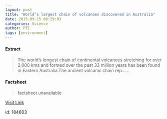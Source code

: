 ```yaml
---
layout: post
title: "World’s largest chain of volcanoes discovered in Australia"
date: 2015-09-15 06:29:03
categories: Science
author: PTI
tags: [environment]
---
```



#### Extract
>The world’s longest chain of continental volcanoes stretching for over 2,000 kms and formed over the past 33 million years has been found in Eastern Australia.The ancient volcanic chain rep......

#### Factsheet
>factsheet unavailable

[Visit Link](http://www.thehindu.com/sci-tech/energy-and-environment/worlds-largest-chain-of-volcanoes-discovered-in-australia/article7654940.ece?utm_source=RSS_Feed&utm_medium=RSS&utm_campaign=RSS_Syndication)

id:  184603


